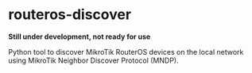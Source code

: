 routeros-discover
=================

**Still under development, not ready for use**

Python tool to discover MikroTik RouterOS devices on the local network using
MikroTik Neighbor Discover Protocol (MNDP).


